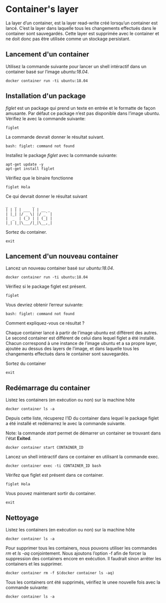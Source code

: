 # Container's layer

La layer d’un container, est la layer read-write créé lorsqu’un container est lancé. C’est la layer dans laquelle tous les changements effectués dans le container sont sauvegardés. Cette layer est supprimée avec le container et ne doit donc pas être utilisée comme un stockage persistant.

## Lancement d'un container

Utilisez la commande suivante pour lancer un shell intéractif dans un container basé sur l’image *ubuntu:18.04*.

```
docker container run -ti ubuntu:18.04
```

## Installation d'un package

*figlet* est un package qui prend un texte en entrée et le formatte de façon amusante. Par défaut ce package n’est pas disponible dans l’image ubuntu. Vérifiez le avec la commande suivante:

```
figlet
```

La commande devrait donner le résultat suivant.

```
bash: figlet: command not found
```

Installez le package *figlet* avec la commande suivante:

```
apt-get update -y
apt-get install figlet
```

Vérifiez que le binaire fonctionne

```
figlet Hola
```

Ce qui devrait donner le résultat suivant

```
_   _       _
| | | | ___ | | __ _
| |_| |/ _ \| |/ _` |
|  _  | (_) | | (_| |
|_| |_|\___/|_|\__,_|

```

Sortez du container.

```
exit
```

## Lancement d'un nouveau container

Lancez un nouveau container basé sur *ubuntu:18.04*.

```
docker container run -ti ubuntu:18.04
```

Vérifiez si le package figlet est présent.

```
figlet
```

Vous devriez obtenir l’erreur suivante:

```
bash: figlet: command not found
```

Comment expliquez-vous ce résultat ?

Chaque container lancé à partir de l’image ubuntu est différent des autres. Le second container est différent de celui dans lequel figlet a été installé. Chacun correspond à une instance de l’image ubuntu et a sa propre layer, ajoutée au dessus des layers de l’image, et dans laquelle tous les changements effectués dans le container sont sauvegardés.

Sortez du container

```
exit
```

## Redémarrage du container


Listez les containers (en exécution ou non) sur la machine hôte

```
docker container ls -a
```

Depuis cette liste, récuperez l’ID du container dans lequel le package figlet a été installé et redémarrez le avec la commande suivante.

Note: la commande *start* permet de démarrer un container se trouvant dans l'état **Exited**.

```
docker container start CONTAINER_ID
```

Lancez un shell intéractif dans ce container en utilisant la commande exec.

```
docker container exec -ti CONTAINER_ID bash
```

Vérifez que figlet est présent dans ce container.

```
figlet Hola
```

Vous pouvez maintenant sortir du container.

```
exit
```

## Nettoyage

Listez les containers (en exécution ou non) sur la machine hôte

```
docker container ls -a
```

Pour supprimer tous les containers, nous pouvons utiliser les commandes *rm* et *ls -aq* conjointement. Nous ajoutons l’option -f afin de forcer la suppression des containers encore en exécution. Il faudrait sinon arrêter les containers et les supprimer.

```
docker container rm -f $(docker container ls -aq)
```

Tous les containers ont été supprimés, vérifiez le unee nouvelle fois avec la commande suivante:

```
docker container ls -a
```

